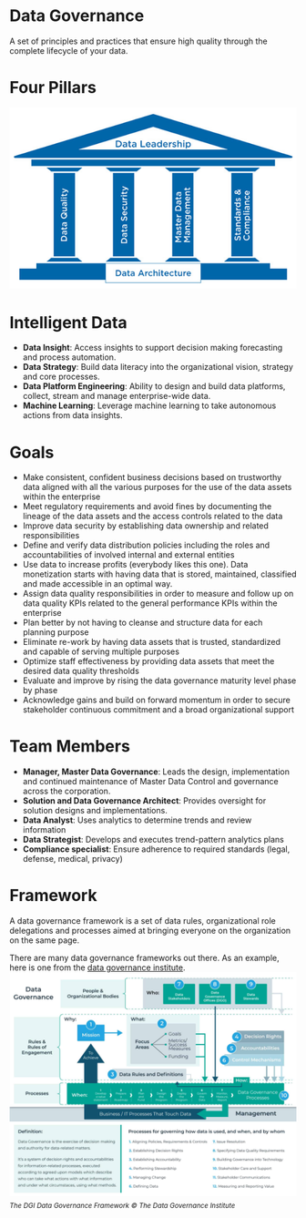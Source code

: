 # Data Governance
A set of principles and practices that ensure high quality through the complete lifecycle of your data.

# Four Pillars
![Data Governance Pillars](./src/data-gov-pillars.jpg)


# Intelligent Data
* **Data Insight**: Access insights to support decision making forecasting and process automation.
* **Data Strategy**: Build data literacy into the organizational vision, strategy and core processes.
* **Data Platform Engineering**: Ability to design and build data platforms, collect, stream and manage enterprise-wide data.
* **Machine Learning**: Leverage machine learning to take autonomous actions from data insights.

# Goals

* Make consistent, confident business decisions based on trustworthy data aligned with all the various purposes for the use of the data assets within the enterprise
* Meet regulatory requirements and avoid fines by documenting the lineage of the data assets and the access controls related to the data
* Improve data security by establishing data ownership and related responsibilities
* Define and verify data distribution policies including the roles and accountabilities of involved internal and external entities
* Use data to increase profits (everybody likes this one). Data monetization starts with having data that is stored, maintained, classified and made accessible in an optimal way.
* Assign data quality responsibilities in order to measure and follow up on data quality KPIs related to the general performance KPIs within the enterprise
* Plan better by not having to cleanse and structure data for each planning purpose
* Eliminate re-work by having data assets that is trusted, standardized and capable of serving multiple purposes
* Optimize staff effectiveness by providing data assets that meet the desired data quality thresholds
* Evaluate and improve by rising the data governance maturity level phase by phase
* Acknowledge gains and build on forward momentum in order to secure stakeholder continuous commitment and a broad organizational support

# Team Members
* **Manager, Master Data Governance**: Leads the design, implementation and continued maintenance of Master Data Control and governance across the corporation.
* **Solution and Data Governance Architect**: Provides oversight for solution designs and implementations.
* **Data Analyst**: Uses analytics to determine trends and review information
* **Data Strategist**: Develops and executes trend-pattern analytics plans
* **Compliance specialist**: Ensure adherence to required standards (legal, defense, medical, privacy)


# Framework
A data governance framework is a set of data rules, organizational role delegations and processes aimed at bringing everyone on the organization on the same page.

There are many data governance frameworks out there. As an example, here is one from the [data governance institute](http://www.datagovernance.com/the-dgi-framework/).
![Data Governance Framework](./src/DataGovernanceFramework.jpg)
<sub>_The DGI Data Governance Framework © The Data Governance Institute_</sub>
